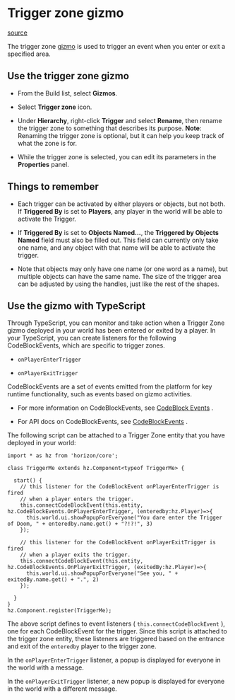 # Trigger zone gizmo

[source](https://developers.meta.com/horizon-worlds/learn/documentation/code-blocks-and-gizmos/use-the-trigger-zone)

The trigger zone [gizmo](/horizon-worlds/learn/documentation/code-blocks-and-gizmos/about-gizmos) is used to trigger an event when you enter or exit a specified area.

## Use the trigger zone gizmo

*   From the Build list, select **Gizmos**.
    

*   Select **Trigger zone** icon.
    

*   Under **Hierarchy**, right-click **Trigger** and select **Rename**, then rename the trigger zone to something that describes its purpose. **Note**: Renaming the trigger zone is optional, but it can help you keep track of what the zone is for.

*   While the trigger zone is selected, you can edit its parameters in the **Properties** panel.

## Things to remember

*   Each trigger can be activated by either players or objects, but not both. If **Triggered By** is set to **Players**, any player in the world will be able to activate the Trigger.

*   If **Triggered By** is set to **Objects Named...**, the **Triggered by Objects Named** field must also be filled out. This field can currently only take one name, and any object with that name will be able to activate the trigger.

*   Note that objects may only have one name (or one word as a name), but multiple objects can have the same name. The size of the trigger area can be adjusted by using the handles, just like the rest of the shapes.

## Use the gizmo with TypeScript

Through TypeScript, you can monitor and take action when a Trigger Zone gizmo deployed in your world has been entered or exited by a player. In your TypeScript, you can create listeners for the following CodeBlockEvents, which are specific to trigger zones.

*   `onPlayerEnterTrigger`

*   `onPlayerExitTrigger`

CodeBlockEvents are a set of events emitted from the platform for key runtime functionality, such as events based on gizmo activities.

*   For more information on CodeBlockEvents, see [CodeBlock Events](/horizon-worlds/learn/documentation/typescript/events/codeblock-events) .

*   For API docs on CodeBlockEvents, see [CodeBlockEvents](https://horizon.meta.com/resources/scripting-api/core.codeblockevents.md/) .

The following script can be attached to a Trigger Zone entity that you have deployed in your world:

```
import * as hz from 'horizon/core';

class TriggerMe extends hz.Component<typeof TriggerMe> {

  start() {
    // this listener for the CodeBlockEvent onPlayerEnterTrigger is fired
    // when a player enters the trigger.
    this.connectCodeBlockEvent(this.entity, hz.CodeBlockEvents.OnPlayerEnterTrigger, (enteredby:hz.Player)=>{
      this.world.ui.showPopupForEveryone("You dare enter the Trigger of Doom, " + enteredby.name.get() + "?!?!", 3)
    });

    // this listener for the CodeBlockEvent onPlayerExitTrigger is fired
    // when a player exits the trigger.
    this.connectCodeBlockEvent(this.entity, hz.CodeBlockEvents.OnPlayerExitTrigger, (exitedBy:hz.Player)=>{
      this.world.ui.showPopupForEveryone("See you, " + exitedBy.name.get() + ".", 2)
    });

  }
}
hz.Component.register(TriggerMe);
```

The above script defines to event listeners ( `this.connectCodeBlockEvent` ), one for each CodeBlockEvent for the trigger. Since this script is attached to the trigger zone entity, these listeners are triggered based on the entrance and exit of the `enteredby` player to the trigger zone.

In the `onPlayerEnterTrigger` listener, a popup is displayed for everyone in the world with a message.

In the `onPlayerExitTrigger` listener, a new popup is displayed for everyone in the world with a different message.

 

 

 

 

 

 

 

 

 

 

 

 

 

 

 

 

 

 

 

 

 

 

 

 

 

 

 

 

 

 

 

 

 

 

 

 

 

 

 

 

 

 

 

 

 

 

 